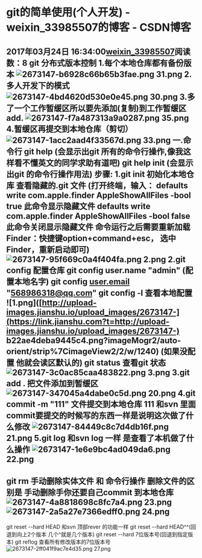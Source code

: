 # git的简单使用(个人开发) - weixin_33985507的博客 - CSDN博客
2017年03月24日 16:34:00[weixin_33985507](https://me.csdn.net/weixin_33985507)阅读数：8
git  分布式版本控制
1.每个本地仓库都有备份版本
![2673147-b6928c66b65b3fae.png](https://upload-images.jianshu.io/upload_images/2673147-b6928c66b65b3fae.png)
31.png
2.多人开发下的模式
![2673147-4bd4620d530e0e45.png](https://upload-images.jianshu.io/upload_images/2673147-4bd4620d530e0e45.png)
30.png
3.多了一个工作暂缓区所以要先添加(复制)到工作暂缓区add.
![2673147-f7a487313a9a0287.png](https://upload-images.jianshu.io/upload_images/2673147-f7a487313a9a0287.png)
35.png
4.暂缓区再提交到本地仓库（剪切）
![2673147-1acc2aad4f33567d.png](https://upload-images.jianshu.io/upload_images/2673147-1acc2aad4f33567d.png)
33.png
一.命令行
git help (会显示出git 所有的命令行操作,像我这样看不懂英文的同学求助有道吧)
git help init (会显示出git 的命令行操作用法)
步骤:
1.git init 初始化本地仓库
查看隐藏的.git 文件                                      (打开终端，输入：
defaults write com.apple.finder AppleShowAllFiles -bool true
此命令显示隐藏文件
defaults write com.apple.finder AppleShowAllFiles -bool false
此命令关闭显示隐藏文件
命令运行之后需要重新加载Finder：快捷键option+command+esc，
选中Finder，重新启动即可)
![2673147-95f669c0a4f404fa.png](https://upload-images.jianshu.io/upload_images/2673147-95f669c0a4f404fa.png)
2.png
2.git config 配置仓库
git config user.name "admin" (配置本地名字)
git config [user.email](https://link.jianshu.com?t=http://user.email)  "[568986318@qq.com](https://link.jianshu.com?t=mailto:568986318@qq.com)"
git config -l                                 查看本地配置
![1.png]([http://upload-images.jianshu.io/upload_images/2673147-](https://link.jianshu.com?t=http://upload-images.jianshu.io/upload_images/2673147-)  b22ae4deba9445c4.png?imageMogr2/auto-orient/strip%7CimageView2/2/w/1240)
(如果没配置 他就会读区默认的)
git status 查看git 状态
![2673147-3c0ac85caa483822.png](https://upload-images.jianshu.io/upload_images/2673147-3c0ac85caa483822.png)
3.png
3.git add .                     把文件添加到暂缓区
![2673147-347045a4dabe0c5d.png](https://upload-images.jianshu.io/upload_images/2673147-347045a4dabe0c5d.png)
20.png
4.git commit -m "111"  文件提交到本地仓库
111 和svn 里面commit要提交的时候写的东西一样是说明这次做了什么修改
![2673147-84449c8c7d4db16f.png](https://upload-images.jianshu.io/upload_images/2673147-84449c8c7d4db16f.png)
21.png
5.git log
和svn log 一样 是查看了本机做了什么操作
![2673147-1e6e9bc4ad049da6.png](https://upload-images.jianshu.io/upload_images/2673147-1e6e9bc4ad049da6.png)
22.png
- 
git rm
手动删除实体文件 和 命令行操作 删除文件的区别是
手动删除手你还要自己commit 到本地仓库
![2673147-4a8818698c8fc7a4.png](https://upload-images.jianshu.io/upload_images/2673147-4a8818698c8fc7a4.png)
23.png
![2673147-2a5a27e7366edff0.png](https://upload-images.jianshu.io/upload_images/2673147-2a5a27e7366edff0.png)
24.png
- 
git reset --hard HEAD 和svn 顶部rever 的功能一样
git reset --hard HEAD^^(回退到向上2个版本 几个^就是几个版本)
git reset --hard 7位版本号(回退到指定版本)
git reflog 查看所有修改版本的7位版本号
![2673147-2ff041f9ac7e4d35.png](https://upload-images.jianshu.io/upload_images/2673147-2ff041f9ac7e4d35.png)
27.png
